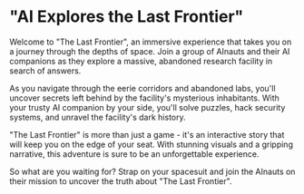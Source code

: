 <!--
Write me markdown content of website with wallpaper:

"A group of AInauts and their AI companions exploring a massive, abandoned research facility in the depths of space."

The header of the page should not be copy of the text but rather a real content of the website which is using this wallpaper.
-->

<!--font:Montserrat-->

# "AI Explores the Last Frontier"

Welcome to "The Last Frontier", an immersive experience that takes you on a journey through the depths of space. Join a group of AInauts and their AI companions as they explore a massive, abandoned research facility in search of answers.

As you navigate through the eerie corridors and abandoned labs, you'll uncover secrets left behind by the facility's mysterious inhabitants. With your trusty AI companion by your side, you'll solve puzzles, hack security systems, and unravel the facility's dark history.

"The Last Frontier" is more than just a game - it's an interactive story that will keep you on the edge of your seat. With stunning visuals and a gripping narrative, this adventure is sure to be an unforgettable experience.

So what are you waiting for? Strap on your spacesuit and join the AInauts on their mission to uncover the truth about "The Last Frontier".
